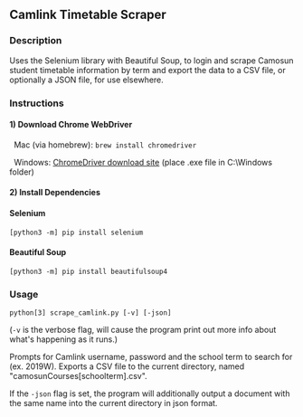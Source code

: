 ## Camlink Timetable Scraper

### Description

Uses the Selenium library with Beautiful Soup, to login and scrape Camosun student timetable information by term and export the data to a CSV file, or optionally a JSON file, for use elsewhere.

### Instructions

#### 1) Download Chrome WebDriver

&nbsp;&nbsp;Mac (via homebrew):  ```brew install chromedriver```

&nbsp;&nbsp;Windows: [ChromeDriver download site](http://chromedriver.chromium.org/downloads) (place .exe file in C:\Windows folder)

#### 2) Install Dependencies

#### Selenium
```[python3 -m] pip install selenium```

#### Beautiful Soup

```[python3 -m] pip install beautifulsoup4```

### Usage

```python[3] scrape_camlink.py [-v] [-json]```

(```-v``` is the verbose flag, will cause the program print out more info about what's happening as it runs.)

Prompts for Camlink username, password and the school term to search for (ex. 2019W). Exports a CSV file to the current directory, named "camosunCourses[schoolterm].csv".

If the ```-json``` flag is set, the program will additionally output a document with the same name into the current directory in json format.



